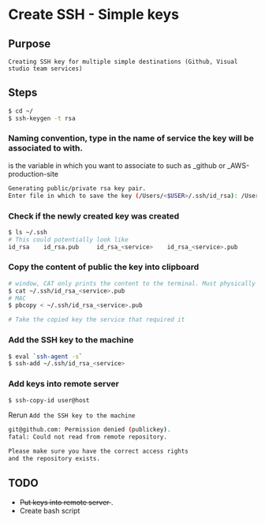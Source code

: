 # Create SSH - Simple keys 

## Purpose 

    Creating SSH key for multiple simple destinations (Github, Visual studio team services)

## Steps

``` bash
$ cd ~/
$ ssh-keygen -t rsa

```

### Naming convention, type in the name of service the key will be associated to with. 
<service> is the variable in which you want to associate to such as _github or _AWS-production-site

```bash
Generating public/private rsa key pair.
Enter file in which to save the key (/Users/<$USER>/.ssh/id_rsa): /Users/<$USER>/.ssh/id_rsa_<service>
```

### Check if the newly created key was created

```bash
$ ls ~/.ssh
# This could potentially look like
id_rsa    id_rsa.pub     id_rsa_<service>    id_rsa_<service>.pub
```

### Copy the content of public the key into clipboard

```bash
# window, CAT only prints the content to the terminal. Must physically highlight and copy
$ cat ~/.ssh/id_rsa_<service>.pub
# MAC
$ pbcopy < ~/.ssh/id_rsa_<service>.pub 

# Take the copied key the service that required it
```

### Add the SSH key to the machine

```bash
$ eval `ssh-agent -s`
$ ssh-add ~/.ssh/id_rsa_<service>
```

### Add keys into remote server

```bash
$ ssh-copy-id user@host
```

Rerun `Add the SSH key to the machine`
```bash
git@github.com: Permission denied (publickey).
fatal: Could not read from remote repository.

Please make sure you have the correct access rights
and the repository exists.
```

## TODO
- <strike>Put keys into remote server </strike>.
- Create bash script
